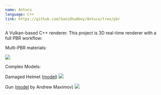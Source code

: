 ```yaml
---
name: Antuco
language: C++
link: https://github.com/GanidhuAbey/Antuco/tree/pbr
---
```


A Vulkan-based C++ renderer. This project is 3D real-time renderer with a full PBR workflow:

Multi-PBR materials:

<img src="https://ganidhuabey.github.io/assets/images/Antuco/pbr_materials.png" class="display-image indent">


Complex Models:

Damaged Helmet ([model](https://github.com/KhronosGroup/glTF-Sample-Models/tree/main))
<img src="https://ganidhuabey.github.io/assets/images/Antuco/damagedHelmet_v3.png" class="display-image indent">


Gun ([model](artisaverb.info/PBT.html) by Andrew Maximov)
<img src="https://ganidhuabey.github.io/assets/images/Antuco/Gun.png" class="display-image indent">



